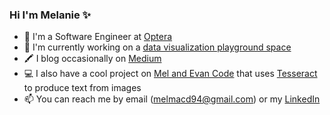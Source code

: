 ### Hi I'm Melanie ✨
- 🌳 I'm a Software Engineer at <a href="https://opteraclimate.com/">Optera</a>
- 🔭 I'm currently working on a <a href="https://github.com/mmacdonald1/data-vis-project">data visualization playground space</a> 
- 🖍️ I blog occasionally on <a href="https://medium.com/@melanieannemacdonald">Medium</a>
- 💻 I also have a cool project on <a href="https://github.com/Mel-and-Evan-Code">Mel and Evan Code</a> that uses <a href="https://github.com/tesseract-ocr/tesseract">Tesseract</a> to produce text from images
- 📫 You can reach me by email (melmacd94@gmail.com) or my <a href="https://www.linkedin.com/in/melanie-macdonald1/">LinkedIn</a>
